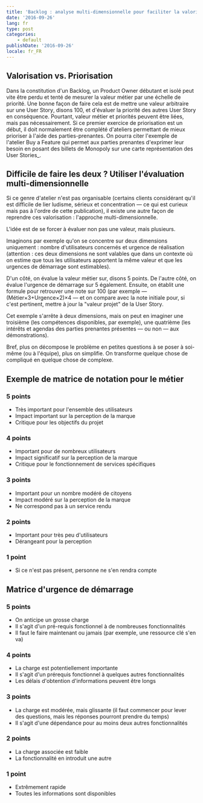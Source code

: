 ```yaml
---
title: 'Backlog : analyse multi-dimensionnelle pour faciliter la valorisation des User Stories'
date: '2016-09-26'
lang: fr
type: post
categories:
    - default
publishDate: '2016-09-26'
locale: fr_FR
---
```


## Valorisation vs. Priorisation

Dans la constitution d'un <span lang="en">Backlog</span>, un <span lang="en">Product Owner</span> débutant et isolé peut vite être perdu et tenté de mesurer la valeur métier par une échelle de priorité. Une bonne façon de faire cela est de mettre une valeur arbitraire sur une <span lang="en">User Story</span>, disons 100, et d'évaluer la priorité des autres <span lang="en">User Story</span> en conséquence. Pourtant, valeur métier et priorités peuvent être liées, mais pas nécessairement. Si ce premier exercice de priorisation est un début, il doit normalement être complété d'ateliers permettant de mieux prioriser à l'aide des parties-prenantes. On pourra citer l'exemple de l'atelier <span lang="en">Buy a Feature</span> qui permet aux parties prenantes d'exprimer leur besoin en posant des billets de Monopoly sur une carte représentation des <span lang="en">User Stories_.

## Difficile de faire les deux ? Utiliser l'évaluation multi-dimensionnelle

Si ce genre d'atelier n'est pas organisable (certains clients considérant qu'il est difficile de lier ludisme, sérieux et concentration — ce qui est curieux mais pas à l'ordre de cette publication), il existe une autre façon de reprendre ces valorisation : l'approche multi-dimensionnelle. 

L'idée est de se forcer à évaluer non pas une valeur, mais plusieurs. 

Imaginons par exemple qu'on se concentre sur deux dimensions uniquement : nombre d'utilisateurs concernés et urgence de réalisation (attention : ces deux dimensions ne sont valables que dans un contexte où on estime que tous les utilisateurs apportent la même valeur et que les urgences de démarrage sont estimables).

D'un côté, on évalue la valeur métier sur, disons 5 points. De l'autre côté, on évalue l'urgence de démarrage sur 5 également. Ensuite, on établit une formule pour retrouver une note sur 100 (par exemple — (Métier&times;3+Urgence&times;2)&times;4 — et on compare avec la note initiale pour, si c'est pertinent, mettre à jour la "valeur projet" de la <span lang="en">User Story</span>.

Cet exemple s'arrête à deux dimensions, mais on peut en imaginer une troisième (les compétences disponibles, par exemple), une quatrième (les intérêts et agendas des parties prenantes présentes — ou non — aux démonstrations).

Bref, plus on décompose le problème en petites questions à se poser à soi-même (ou à l'équipe), plus on simplifie. On transforme quelque chose de compliqué en quelque chose de complexe.

## Exemple de matrice de notation pour le métier

### 5 points 

* Très important pour l'ensemble des utilisateurs 
* Impact important sur la perception de la marque
* Critique pour les objectifs du projet

### 4 points

* Important pour de nombreux utilisateurs 
* Impact significatif sur la perception de la marque 
* Critique pour le fonctionnement de services spécifiques

### 3 points 

* Important pour un nombre modéré de citoyens 
* Impact modéré sur la perception de la marque  
* Ne correspond pas à un service rendu

### 2 points

* Important pour très peu d'utilisateurs
* Dérangeant pour la perception

### 1 point

* Si ce n'est pas présent, personne ne s'en rendra compte

## Matrice d'urgence de démarrage

### 5 points 

* On anticipe un grosse charge 
* Il s'agit d'un pré-requis fonctionnel à de nombreuses fonctionnalités 
* Il faut le faire maintenant ou jamais (par exemple, une ressource clé s'en va) 

### 4 points 

* La charge est potentiellement importante 
* Il s'agit d'un prérequis fonctionnel à quelques autres fonctionnalités 
* Les délais d'obtention d'informations peuvent être longs

### 3 points 

* La charge est modérée, mais glissante (il faut commencer pour lever des questions, mais les réponses pourront prendre du temps)
* Il s'agit d'une dépendance pour au moins deux autres fonctionnalités 

### 2 points 

* La charge associée est faible
* La fonctionnalité en introduit une autre

### 1 point

* Extrêmement rapide 
* Toutes les informations sont disponibles